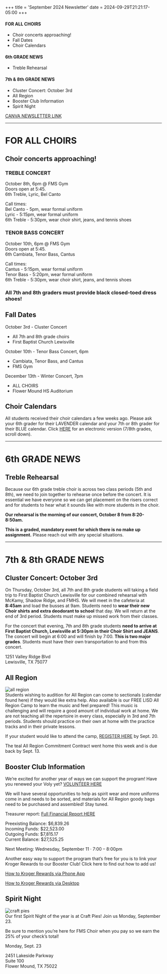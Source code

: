 +++
title = 'September 2024 Newsletter'
date = 2024-09-29T21:21:17-05:00
+++
#### FOR ALL CHOIRS
<!-- no toc -->
- Choir concerts approaching!
- Fall Dates
- Choir Calendars  
  
#### 6th GRADE NEWS
- Treble Rehearsal
  
#### 7th & 8th GRADE NEWS
- Cluster Concert: October 3rd
- All Region
- Booster Club Information
- Spirit Night

[CANVA NEWSLETTER LINK](https://www.canva.com/design/DAGPjPMYoeY/M_dIDC5UZt8az70flotehQ/view)
<!--more-->
---

# FOR ALL CHOIRS 
## Choir concerts approaching! 
### TREBLE CONCERT  
October 8th, 6pm @ FMS Gym  
Doors open at 5:45.   
6th Treble, Lyric, Bel Canto  

Call times:   
Bel Canto - 5pm, wear formal uniform   
Lyric - 5:15pm, wear formal uniform   
6th Treble - 5:30pm, wear choir shirt, jeans, and tennis shoes  

### TENOR BASS CONCERT  
October 10th, 6pm @ FMS Gym  
Doors open at 5:45.   
6th Cambiata, Tenor Bass, Cantus  

Call times:   
Cantus - 5:15pm, wear formal uniform   
Tenor Bass - 5:20pm, wear formal uniform  
6th Treble - 5:30pm, wear choir shirt, jeans, and tennis shoes  

### **All 7th and 8th graders must provide black closed-toed dress shoes!**

## Fall Dates
October 3rd - Cluster Concert  
- All 7th and 8th grade choirs
- First Baptist Church Lewisville  

October 10th - Tenor Bass Concert, 6pm  
- Cambiata, Tenor Bass, and Cantus
- FMS Gym
  
December 13th - Winter Concert, 7pm
- ALL CHOIRS
- Flower Mound HS Auditorium

## Choir Calendars
All students received their choir calendars a few weeks ago. Please ask your 6th grader for their LAVENDER calendar and your 7th or 8th grader for their BLUE calendar.  Click [HERE](https://docs.google.com/document/d/1OSm4CIuz83e_xXSEVUsSVnf4rwPYuu5Hhpivxp-LFYQ/edit#heading=h.3f0ls4ew76cz) for an electronic version (7/8th grades, scroll down).

---

# 6th GRADE NEWS
## Treble Rehearsal
Because our 6th grade treble choir is across two class periods (5th and 8th), we need to join together to rehearse once before the concert. It is essential we have everyone so we can get placement on the risers correct and for students to hear what it sounds like with more students in the choir.  

**Our rehearsal is the morning of our concert, October 8 from 8:20-8:50am.**   

**This is a graded, mandatory event for which there is no make up assignment.** Please reach out with any special situations.  

---

# 7th & 8th GRADE NEWS
## Cluster Concert: October 3rd
On Thursday, October 3rd, all 7th and 8th grade students will taking a field trip to First Baptist Church Lewisville for our combined rehearsal with McKamy, Shadow Ridge, and FMHS.  We will meet in the cafeteria at **8:45am** and load the busses at 9am. Students need to **wear their new Choir shirts and  extra deodorant to school** that day. We will return at the end of 3rd period.  Students must make up missed work from their classes.

For the concert that evening, 7th and 8th grade students **need to arrive at First Baptist Church, Lewisville at 5:30pm in their Choir Shirt and JEANS**. The concert will begin at 6:00 and will finish by 7:00. **This is two major grades**. Students must have their own transportation to and from this concert.

1251 Valley Ridge Blvd  
Lewisville, TX 75077

## All Region
![all region](/img/2024-09-29-allregion.webp#floatright)  
Students wishing to audition for All Region can come to sectionals (calendar found here) if they would like extra help.  Also available is our FREE LISD All Region Camp to learn the music and feel prepared! This music is challenging and will require a good amount of individual work at home.  We are not teaching all the repertoire in every class, especially in 3rd and 7th periods. Students should practice on their own at home with the practice tracks and in their private lessons. 

If your student would like to attend the camp, [REGISTER HERE](https://www.canva.com/link?target=https%3A%2F%2Fforms.gle%2FTEQRRyMfhFzoLYTp8&design=DAGPjPMYoeY&accessRole=viewer&linkSource=document) by Sept. 20.

The teal All Region Commitment Contract went home this week and is due back by Sept. 13.

## Booster Club Information
We’re excited for another year of ways we can support the program! Have you renewed your Voly yet?  [VOLUNTEER HERE](https://docs.google.com/forms/d/e/1FAIpQLSeLQHTqZWentRMG-kRF6qMKLTIMkb-LwFTc7Izn4IR7b43Q5g/viewform) 

We will have several opportunities to help as spirit wear and more uniforms come in and needs to be sorted, and materials for All Region goody bags need to be purchased and assembled! Stay tuned. 

Treasurer report: [Full Financial Report HERE](https://docs.google.com/spreadsheets/d/1cEdInlv6fe7A0DzOZdeE19DDOBOzNjTjNl16Ke8EWi4/edit?gid=0#gid=0) 

Preexisting Balance: $6,839.26  
Incoming Funds: $22,523.00  
Outgoing Funds:  $7,815.17  
Current Balance: $27,525.25  

Next Meeting: Wednesday, September 11 · 7:00 – 8:00pm

Another easy way to support the program that’s free for you is to link your Kroger Rewards to our Booster Club! Click here to find out how to add us! 

[How to Kroger Rewards via Phone App](https://drive.google.com/file/d/1q3Qysso7wiPMiJWfBEt4SAPXmXKBJeXB/view)

[How to Kroger Rewards via Desktop](https://drive.google.com/file/d/1mSzdZTaGF9Bvxy_kOdc9HqSDZb9QjJFY/view)

## Spirit Night
![craft pies](/img/2024-09-29-craft-pies.webp#floatright)  
Our first Spirit Night of the year is at Craft Pies! Join us Monday, September 23.  

Be sure to mention you’re here for FMS Choir when you pay so we earn the 25% of your check’s total! 

Monday, Sept. 23

2451 Lakeside Parkway  
Suite 100  
Flower Mound, TX 75022

